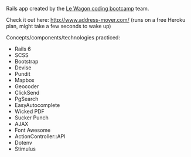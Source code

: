 Rails app created by the [Le Wagon coding bootcamp](https://www.lewagon.com) team.

Check it out here: http://www.address-mover.com/
(runs on a free Heroku plan, might take a few seconds to wake up)

Concepts/components/technologies practiced:
- Rails 6
- SCSS
- Bootstrap
- Devise
- Pundit
- Mapbox
- Geocoder
- ClickSend
- PgSearch
- EasyAutocomplete
- Wicked PDF
- Sucker Punch
- AJAX
- Font Awesome
- ActionController::API
- Dotenv
- Stimulus
